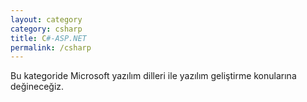 ```yaml
---
layout: category
category: csharp
title: C#-ASP.NET
permalink: /csharp
---
```


<div class="message">
  Bu kategoride Microsoft yazılım dilleri ile yazılım geliştirme konularına değineceğiz. 
</div>
